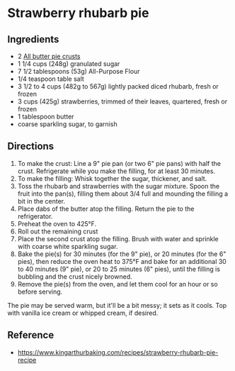 # Strawberry rhubarb pie

## Ingredients

- 2 [All butter pie crusts](sister-pie-crust.md)
- 1 1/4 cups (248g) granulated sugar
- 7 1/2 tablespoons (53g) All-Purpose Flour
- 1/4 teaspoon table salt
- 3 1/2 to 4 cups (482g to 567g) lightly packed diced rhubarb, fresh or frozen
- 3 cups (425g) strawberries, trimmed of their leaves, quartered, fresh or frozen
- 1 tablespoon butter
- coarse sparkling sugar, to garnish

## Directions

1. To make the crust: Line a 9" pie pan (or two 6" pie pans) with half the crust. Refrigerate while you make the filling, for at least 30 minutes.
2. To make the filling: Whisk together the sugar, thickener, and salt.
3. Toss the rhubarb and strawberries with the sugar mixture. Spoon the fruit into the pan(s), filling them about 3/4 full and mounding the filling a bit in the center.
4. Place dabs of the butter atop the filling. Return the pie to the refrigerator.
5. Preheat the oven to 425°F.
6. Roll out the remaining crust
7. Place the second crust atop the filling. Brush with water and sprinkle with coarse white sparkling sugar.
8. Bake the pie(s) for 30 minutes (for the 9" pie), or 20 minutes (for the 6" pies), then reduce the oven heat to 375°F and bake for an additional 30 to 40 minutes (9" pie), or 20 to 25 minutes (6" pies), until the filling is bubbling and the crust nicely browned.
9. Remove the pie(s) from the oven, and let them cool for an hour or so before serving.

The pie may be served warm, but it'll be a bit messy; it sets as it cools. Top with vanilla ice cream or whipped cream, if desired.

## Reference

- <https://www.kingarthurbaking.com/recipes/strawberry-rhubarb-pie-recipe>
